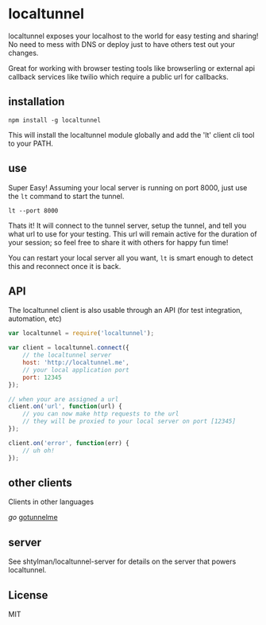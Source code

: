 # localtunnel #

localtunnel exposes your localhost to the world for easy testing and sharing! No need to mess with DNS or deploy just to have others test out your changes.

Great for working with browser testing tools like browserling or external api callback services like twilio which require a public url for callbacks.

## installation ##

```
npm install -g localtunnel
```

This will install the localtunnel module globally and add the 'lt' client cli tool to your PATH.

## use ##

Super Easy! Assuming your local server is running on port 8000, just use the ```lt``` command to start the tunnel.

```
lt --port 8000
```

Thats it! It will connect to the tunnel server, setup the tunnel, and tell you what url to use for your testing. This url will remain active for the duration of your session; so feel free to share it with others for happy fun time!

You can restart your local server all you want, ```lt``` is smart enough to detect this and reconnect once it is back.

## API ##

The localtunnel client is also usable through an API (for test integration, automation, etc)

```javascript
var localtunnel = require('localtunnel');

var client = localtunnel.connect({
    // the localtunnel server
    host: 'http://localtunnel.me',
    // your local application port
    port: 12345
});

// when your are assigned a url
client.on('url', function(url) {
    // you can now make http requests to the url
    // they will be proxied to your local server on port [12345]
});

client.on('error', function(err) {
    // uh oh!
});
```

## other clients ##

Clients in other languages

*go* [gotunnelme](https://github.com/NoahShen/gotunnelme)

## server ##

See shtylman/localtunnel-server for details on the server that powers localtunnel.

## License ##
MIT
